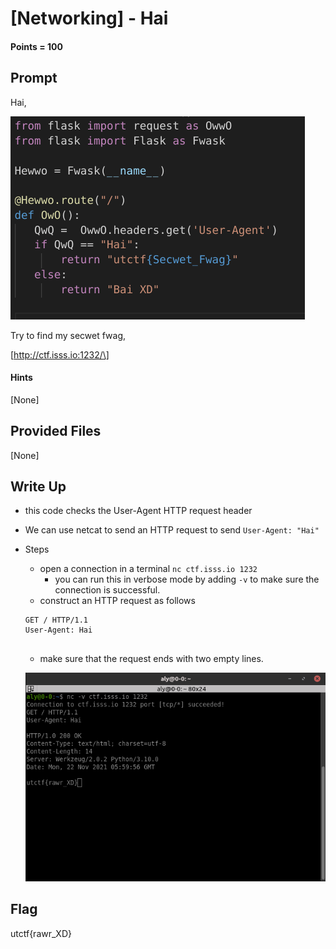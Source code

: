 # \[Networking\] - Hai

#### Points = 100

## Prompt

Hai,

![image info](../images/uwuCTF_UT_ISSS/hai_prompt.png)

Try to find my secwet fwag,

\[http://ctf.isss.io:1232/\]

#### Hints
\[None\]

## Provided Files

\[None\]

## Write Up

- this code checks the User-Agent HTTP request header
- We can use netcat to send an HTTP request to send `User-Agent: "Hai"`
- Steps
	- open a connection in a terminal `nc ctf.isss.io 1232`
		- you can run this in verbose mode by adding `-v` to make sure the connection is successful.
	- construct an HTTP request as follows
	```
	GET / HTTP/1.1
	User-Agent: Hai
	
	
	```
	- make sure that the request ends with two empty lines.

	![image info](../images/uwuCTF_UT_ISSS/hai.png)
	
## Flag

utctf{rawr_XD}